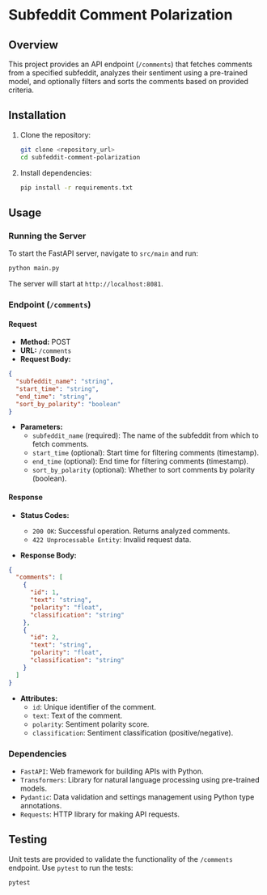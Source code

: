 
# Subfeddit Comment Polarization

## Overview

This project provides an API endpoint (`/comments`) that fetches comments from a specified subfeddit, analyzes their sentiment using a pre-trained model, and optionally filters and sorts the comments based on provided criteria.

## Installation

1. Clone the repository:

   ```bash
   git clone <repository_url>
   cd subfeddit-comment-polarization
   ```

2. Install dependencies:

   ```bash
   pip install -r requirements.txt
   ```

## Usage

### Running the Server

To start the FastAPI server, navigate to `src/main` and run:

```bash
python main.py
```

The server will start at `http://localhost:8081`.

### Endpoint (`/comments`)

#### Request

- **Method:** POST
- **URL:** `/comments`
- **Request Body:**

```json
{
  "subfeddit_name": "string",
  "start_time": "string",
  "end_time": "string",
  "sort_by_polarity": "boolean"
}
```

- **Parameters:**
  - `subfeddit_name` (required): The name of the subfeddit from which to fetch comments.
  - `start_time` (optional): Start time for filtering comments (timestamp).
  - `end_time` (optional): End time for filtering comments (timestamp).
  - `sort_by_polarity` (optional): Whether to sort comments by polarity (boolean).

#### Response

- **Status Codes:**
  - `200 OK`: Successful operation. Returns analyzed comments.
  - `422 Unprocessable Entity`: Invalid request data.

- **Response Body:**

```json
{
  "comments": [
    {
      "id": 1,
      "text": "string",
      "polarity": "float",
      "classification": "string"
    },
    {
      "id": 2,
      "text": "string",
      "polarity": "float",
      "classification": "string"
    }
  ]
}
```

- **Attributes:**
  - `id`: Unique identifier of the comment.
  - `text`: Text of the comment.
  - `polarity`: Sentiment polarity score.
  - `classification`: Sentiment classification (positive/negative).

### Dependencies

- `FastAPI`: Web framework for building APIs with Python.
- `Transformers`: Library for natural language processing using pre-trained models.
- `Pydantic`: Data validation and settings management using Python type annotations.
- `Requests`: HTTP library for making API requests.

## Testing

Unit tests are provided to validate the functionality of the `/comments` endpoint. Use `pytest` to run the tests:

```bash
pytest
```
